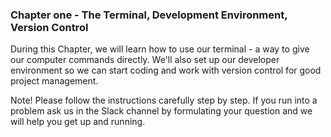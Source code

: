 ### Chapter one - The Terminal, Development Environment, Version Control

During this Chapter, we will learn how to use our terminal - a way to give our computer commands directly. We'll also set up our developer environment so we can start coding and work with version control for good project management.

Note! Please follow the instructions carefully step by step. If you run into a problem ask us in the Slack channel by formulating your question and we will help you get up and running.